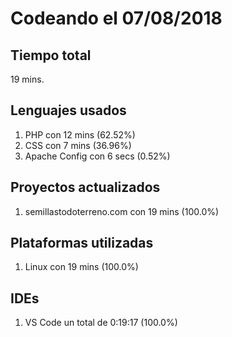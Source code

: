# Codeando el 07/08/2018

## Tiempo total
19 mins.

## Lenguajes usados
1. PHP con 12 mins (62.52%)
1. CSS con 7 mins (36.96%)
1. Apache Config con 6 secs (0.52%)

## Proyectos actualizados
1. semillastodoterreno.com con 19 mins (100.0%)

## Plataformas utilizadas
1. Linux con 19 mins (100.0%)

## IDEs
1. VS Code un total de 0:19:17 (100.0%)

